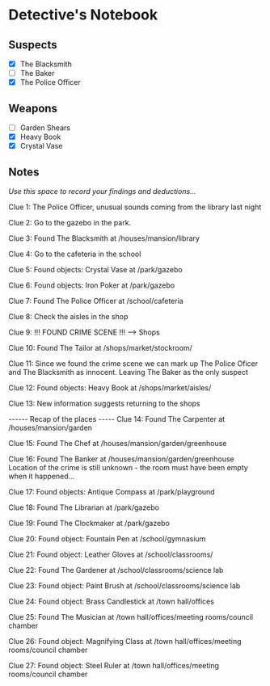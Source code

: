 # Detective's Notebook

## Suspects
- [X] The Blacksmith
- [ ] The Baker
- [X] The Police Officer

## Weapons
- [ ] Garden Shears
- [X] Heavy Book
- [X] Crystal Vase

## Notes
*Use this space to record your findings and deductions...*

Clue 1: The Police Officer, unusual sounds coming from the library last night 

Clue 2: Go to the gazebo in the park. 

Clue 3: Found The Blacksmith at /houses/mansion/library

Clue 4: Go to the cafeteria in the school 

Clue 5: Found objects: Crystal Vase at /park/gazebo

Clue 6: Found objects: Iron Poker at /park/gazebo

Clue 7: Found The Police Officer at /school/cafeteria 

Clue 8: Check the aisles in the shop

Clue 9: !!! FOUND CRIME SCENE !!! --> Shops 

Clue 10: Found The Tailor at /shops/market/stockroom/

Clue 11: Since we found the crime scene we can mark up 
The Police Oficer and The Blacksmith as innocent.
Leaving The Baker as the only suspect

Clue 12: Found objects: Heavy Book at /shops/market/aisles/ 

Clue 13: New information suggests returning to the shops

------ Recap of the places -----
Clue 14: Found The Carpenter at /houses/mansion/garden

Clue 15: Found The Chef at /houses/mansion/garden/greenhouse

Clue 16: Found The Banker at /houses/mansion/garden/greenhouse
Location of the crime is still unknown - the room must have been empty when it happened...

Clue 17: Found objects: Antique Compass at /park/playground

Clue 18: Found The Librarian at /park/gazebo

Clue 19: Found The Clockmaker at /park/gazebo

Clue 20: Found object: Fountain Pen at /school/gymnasium

Clue 21: Found object: Leather Gloves at /school/classrooms/

Clue 22: Found The Gardener at /school/classrooms/science lab

Clue 23: Found object: Paint Brush at /school/classrooms/science lab 

Clue 24: Found object: Brass Candlestick at /town hall/offices

Clue 25: Found The Musician at /town hall/offices/meeting rooms/council chamber
 
Clue 26: Found object: Magnifying Class at /town hall/offices/meeting rooms/council chamber

Clue 27: Found object: Steel Ruler at /town hall/offices/meeting rooms/council chamber
